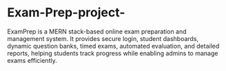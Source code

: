 # Exam-Prep-project-
ExamPrep is a MERN stack-based online exam preparation and management system. It provides secure login, student dashboards, dynamic question banks, timed exams, automated evaluation, and detailed reports, helping students track progress while enabling admins to manage exams efficiently.
